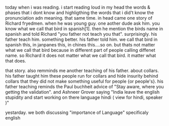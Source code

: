 today when i was reading. i start reading loud in my head the words & phases
that i dont know and highligthing the words that i did't know the pronunciation adn meaning.
that same time. in head came one story of Richard fryedmen. when he was young guy. one aother dude ask him. 
you know what we call that bird in spanish[1]. then he mention the birds name in spanish and told Richard "you father not teach you that".
surprisingly. his father teach him. something better. his father told him. we call that bird in spanish this, in janpanes this, in chines this....so on.
but thats not matter what we call that bird because in different part of people calling diffenet name. so Richard it does not matter what we call that bird.
it matter what that does.

that story. also remminds me another teaching of his father. about collars. his father taught him these people run for collars and
hide insurity behind collars that they did not make something useful for people {or people's}.
his father teaching reminds the Paul buchheit advice of "Stay aware, where you getting the validation".
and Ashneer Grover saying "India leave the english stupidity and start working on 
there language hindi ( view for hindi, speaker )"


yestarday. we both discussing "importance of Language" specificaly english


 

